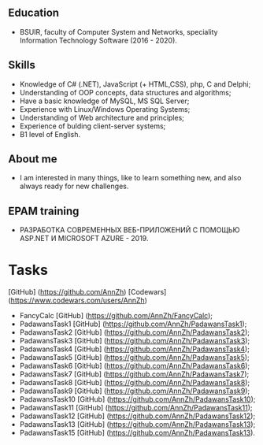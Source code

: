 ## Education
* BSUIR, faculty of Computer System and Networks, speciality Information Technology Software (2016 - 2020).

## Skills
* Knowledge of C# (.NET), JavaScript (+ HTML,CSS), php, C and Delphi;
* Understanding of OOP concepts, data structures and algorithms;
* Have a basic knowledge of MySQL, MS SQL Server;
* Experience with Linux/Windows Operating Systems;
* Understanding of Web architecture and principles;
* Experience of bulding client-server systems;
* B1 level of English.

## About me
* I am interested in many things, like to learn something new, and also always ready for new challenges.

## EPAM training
* РАЗРАБОТКА СОВРЕМЕННЫХ ВЕБ-ПРИЛОЖЕНИЙ С ПОМОЩЬЮ ASP.NET И MICROSOFT AZURE - 2019.

# Tasks
[GitHub] (https://github.com/AnnZh)
[Codewars] (https://www.codewars.com/users/AnnZh)

* FancyCalc [GitHub] (https://github.com/AnnZh/FancyCalc);
* PadawansTask1 [GitHub] (https://github.com/AnnZh/PadawansTask1);
* PadawansTask2 [GitHub] (https://github.com/AnnZh/PadawansTask2);
* PadawansTask3 [GitHub] (https://github.com/AnnZh/PadawansTask3);
* PadawansTask4 [GitHub] (https://github.com/AnnZh/PadawansTask4);
* PadawansTask5 [GitHub] (https://github.com/AnnZh/PadawansTask5);
* PadawansTask6 [GitHub] (https://github.com/AnnZh/PadawansTask6);
* PadawansTask7 [GitHub] (https://github.com/AnnZh/PadawansTask7);
* PadawansTask8 [GitHub] (https://github.com/AnnZh/PadawansTask8);
* PadawansTask9 [GitHub] (https://github.com/AnnZh/PadawansTask9);
* PadawansTask10 [GitHub] (https://github.com/AnnZh/PadawansTask10);
* PadawansTask11 [GitHub] (https://github.com/AnnZh/PadawansTask11);
* PadawansTask12 [GitHub] (https://github.com/AnnZh/PadawansTask12);
* PadawansTask13 [GitHub] (https://github.com/AnnZh/PadawansTask13);
* PadawansTask15 [GitHub] (https://github.com/AnnZh/PadawansTask13).
